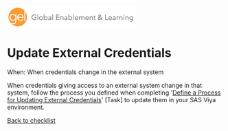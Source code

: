 ![Global Enablement & Learning](/img/gel_banner_logo_tech-partners.jpg)

# Update External Credentials

<!--
SortString: 0490
Description: When external credentials change, follow your defined process to update them in SAS Viya
Tags: Regular,Legacy,Done
Topic: Kubernetes & IT Admin
Essential: -
Authors: David Stern,Michael Erickson
Frequency: When credentials change
-->
When: When credentials change in the external system

When credentials giving access to an external system change in that system,
follow the process you defined when completing '[Define a Process for Updating External
Credentials](./process_for_updating_external_credentials.md)' [Task] to update
them in your SAS Viya environment.

[Back to checklist](../checklist.md)